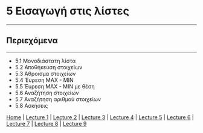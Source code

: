# 5 Εισαγωγή στις λίστες

---

## Περιεχόμενα

---

- 5.1 Μονοδιάστατη λίστα
- 5.2 Αποθήκευση στοιχείων
- 5.3 Άθροισμα στοιχείων
- 5.4 Έυρεση MAX - MIN
- 5.5 Έυρεση MAX - MIN με θέση
- 5.6 Αναζήτηση στοιχείων
- 5.7 Αναζήτηση αριθμού στοιχείων
- 5.8 Ασκήσεις

[Home](../README.md) | [Lecture 1](lecture_01.md) | [Lecture 2](lecture_02.md) | [Lecture 3](lecture_03.md) | [Lecture 4](lecture_04.md) | [Lecture 5](lecture_05.md) | [Lecture 6](lecture_06.md) | [Lecture 7](lecture_07.md) | [Lecture 8](lecture_08.md) | [Lecture 9](lecture_09.md)

